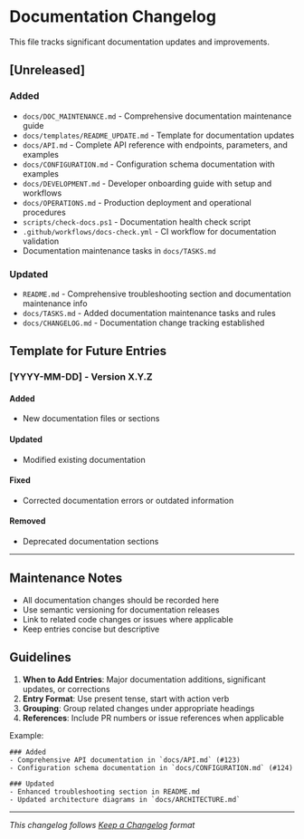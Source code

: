 # Documentation Changelog

This file tracks significant documentation updates and improvements.

## [Unreleased]

### Added
- `docs/DOC_MAINTENANCE.md` - Comprehensive documentation maintenance guide
- `docs/templates/README_UPDATE.md` - Template for documentation updates
- `docs/API.md` - Complete API reference with endpoints, parameters, and examples
- `docs/CONFIGURATION.md` - Configuration schema documentation with examples
- `docs/DEVELOPMENT.md` - Developer onboarding guide with setup and workflows
- `docs/OPERATIONS.md` - Production deployment and operational procedures
- `scripts/check-docs.ps1` - Documentation health check script
- `.github/workflows/docs-check.yml` - CI workflow for documentation validation
- Documentation maintenance tasks in `docs/TASKS.md`

### Updated
- `README.md` - Comprehensive troubleshooting section and documentation maintenance info
- `docs/TASKS.md` - Added documentation maintenance tasks and rules
- `docs/CHANGELOG.md` - Documentation change tracking established

## Template for Future Entries

### [YYYY-MM-DD] - Version X.Y.Z

#### Added
- New documentation files or sections

#### Updated
- Modified existing documentation

#### Fixed
- Corrected documentation errors or outdated information

#### Removed
- Deprecated documentation sections

---

## Maintenance Notes

- All documentation changes should be recorded here
- Use semantic versioning for documentation releases
- Link to related code changes or issues where applicable
- Keep entries concise but descriptive

## Guidelines

1. **When to Add Entries**: Major documentation additions, significant updates, or corrections
2. **Entry Format**: Use present tense, start with action verb
3. **Grouping**: Group related changes under appropriate headings
4. **References**: Include PR numbers or issue references when applicable

Example:
```
### Added
- Comprehensive API documentation in `docs/API.md` (#123)
- Configuration schema documentation in `docs/CONFIGURATION.md` (#124)

### Updated
- Enhanced troubleshooting section in README.md
- Updated architecture diagrams in `docs/ARCHITECTURE.md`
```

---

*This changelog follows [Keep a Changelog](https://keepachangelog.com/) format*
